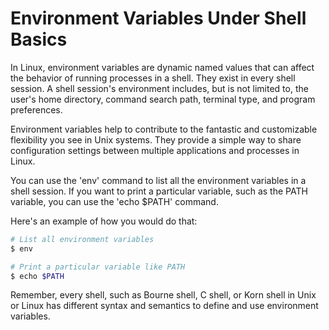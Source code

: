 # Environment Variables Under Shell Basics

In Linux, environment variables are dynamic named values that can affect the behavior of running processes in a shell. They exist in every shell session. A shell session's environment includes, but is not limited to, the user's home directory, command search path, terminal type, and program preferences. 

Environment variables help to contribute to the fantastic and customizable flexibility you see in Unix systems. They provide a simple way to share configuration settings between multiple applications and processes in Linux.

You can use the 'env' command to list all the environment variables in a shell session. If you want to print a particular variable, such as the PATH variable, you can use the 'echo $PATH' command.

Here's an example of how you would do that:

```bash
# List all environment variables
$ env

# Print a particular variable like PATH
$ echo $PATH
```

Remember, every shell, such as Bourne shell, C shell, or Korn shell in Unix or Linux has different syntax and semantics to define and use environment variables.